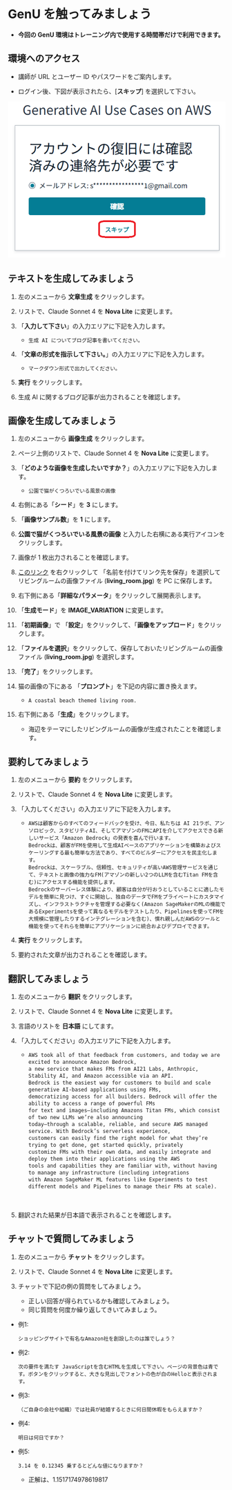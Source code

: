 # GenU を触ってみましょう

* **今回の GenU 環境はトレーニング内で使用する時間帯だけで利用できます。**

## 環境へのアクセス

* 講師が URL とユーザー ID やパスワードをご案内します。

* ログイン後、下図が表示されたら、[**スキップ**] を選択して下さい。

![概要](images/genu-skip.png)

## テキストを生成してみましょう

1. 左のメニューから **文章生成** をクリックします。

1. リストで、Claude Sonnet 4 を **Nova Lite** に変更します。
      
1. 「**入力して下さい**」の入力エリアに下記を入力します。

    - ```
      生成 AI についてブログ記事を書いてください。
      ```

1. 「**文章の形式を指示して下さい。**」の入力エリアに下記を入力します。

    - ```
      マークダウン形式で出力してください。
      ```

1. **実行** をクリックします。

1. 生成 AI に関するブログ記事が出力されることを確認します。



## 画像を生成してみましょう

1. 左のメニューから **画像生成** をクリックします。

1. ページ上側のリストで、Claude Sonnet 4 を **Nova Lite** に変更します。

1. 「**どのような画像を生成したいですか？**」の入力エリアに下記を入力します。

    - ```
      公園で猫がくつろいでいる風景の画像
      ```

1. 右側にある「**シード**」を **3** にします。

1. 「**画像サンプル数**」を **1** にします。

1. **公園で猫がくつろいでいる風景の画像** と入力した右横にある実行アイコンをクリックします。

1. 画像が 1 枚出力されることを確認します。

1. [このリンク](https://github.com/tetsuo-nobe/gen-ai-ess-on-aws/blob/main/gen-u/images/living_room.jpg?raw=true) を右クリックして 「名前を付けてリンク先を保存」を選択してリビングルームの画像ファイル (**living_room.jpg**) を PC に保存します。

1. 右下側にある「**詳細なパラメータ**」をクリックして展開表示します。

1. 「**生成モード**」を **IMAGE_VARIATION** に変更します。

1. 「**初期画像**」で 「**設定**」をクリックして、「**画像をアップロード**」をクリックします。

1. 「**ファイルを選択**」をクリックして、保存しておいたリビングルームの画像ファイル (**living_room.jpg**) を選択します。

1. 「**完了**」をクリックします。

1. 猫の画像の下にある 「**プロンプト**」を下記の内容に置き換えます。
    - ```
      A coastal beach themed living room.
      ```
1. 右下側にある「**生成**」をクリックします。
   - 海辺をテーマにしたリビングルームの画像が生成されたことを確認します。

## 要約してみましょう

1. 左のメニューから **要約** をクリックします。

1. リストで、Claude Sonnet 4 を **Nova Lite** に変更します。

1. 「入力してください」の入力エリアに下記を入力します。

    - ```
      AWSは顧客からのすべてのフィードバックを受け、今日、私たちは AI 21ラボ、アンソロピック、スタビリティAI、そしてアマゾンのFMにAPIを介してアクセスできる新しいサービス「Amazon Bedrock」の発表を喜んで行います。
      Bedrockは、顧客がFMを使用して生成AIベースのアプリケーションを構築およびスケーリングする最も簡単な方法であり、すべてのビルダーにアクセスを民主化します。
      Bedrockは、スケーラブル、信頼性、セキュリティが高いAWS管理サービスを通じて、テキストと画像の強力なFM(アマゾンの新しい2つのLLMを含むTitan FMを含む)にアクセスする機能を提供します。
      Bedrockのサーバーレス体験により、顧客は自分が行おうとしていることに適したモデルを簡単に見つけ、すぐに開始し、独自のデータでFMをプライベートにカスタマイズし、インフラストラクチャを管理する必要なく(Amazon SageMakerのMLの機能であるExperimentsを使って異なるモデルをテストしたり、Pipelinesを使ってFMを大規模に管理したりするインテグレーションを含む)、慣れ親しんだAWSのツールと機能を使ってそれらを簡単にアプリケーションに統合およびデプロイできます。
      ```

1. **実行** をクリックします。

1. 要約された文章が出力されることを確認します。


## 翻訳してみましょう

1. 左のメニューから **翻訳** をクリックします。

1. リストで、Claude Sonnet 4 を **Nova Lite** に変更します。

1. 言語のリストを **日本語** にしてます。
   
1. 「入力してください」の入力エリアに下記を入力します。

    - ```
      AWS took all of that feedback from customers, and today we are excited to announce Amazon Bedrock, 
      a new service that makes FMs from AI21 Labs, Anthropic, Stability AI, and Amazon accessible via an API. 
      Bedrock is the easiest way for customers to build and scale generative AI-based applications using FMs, 
      democratizing access for all builders. Bedrock will offer the ability to access a range of powerful FMs 
      for text and images—including Amazons Titan FMs, which consist of two new LLMs we’re also announcing 
      today—through a scalable, reliable, and secure AWS managed service. With Bedrock’s serverless experience, 
      customers can easily find the right model for what they’re trying to get done, get started quickly, privately 
      customize FMs with their own data, and easily integrate and deploy them into their applications using the AWS 
      tools and capabilities they are familiar with, without having to manage any infrastructure (including integrations 
      with Amazon SageMaker ML features like Experiments to test different models and Pipelines to manage their FMs at scale).
   　 
   
1. 翻訳された結果が日本語で表示されることを確認します。

## チャットで質問してみましょう

1. 左のメニューから **チャット** をクリックします。

1. リストで、Claude Sonnet 4 を **Nova Lite** に変更します。

1. チャットで下記の例の質問をしてみましょう。

    - 正しい回答が得られているかも確認してみましょう。
    - 同じ質問を何度か繰り返してきいてみましょう。

* 例1:
     ```
     ショッピングサイトで有名なAmazon社を創設したのは誰でしょう？
     ```

* 例2:
     ```
     次の要件を満たす JavaScriptを含むHTMLを生成して下さい。ページの背景色は青です。ボタンをクリックすると、大きな見出しでフォントの色が白のHelloと表示されます。
     ```

* 例3:
    ```
   （ご自身の会社や組織）では社員が結婚するときに何日間休暇をもらえますか？
    ```

* 例4:
    ```
    明日は何日ですか？
    ```

* 例5:
    ```
    3.14 を 0.12345 乗するとどんな値になりますか？
    ```
    - 正解は、1.1517174978619817 



  























